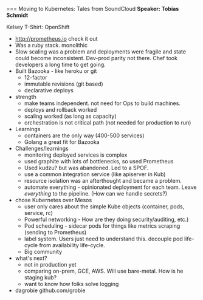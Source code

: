 === Moving to Kubernetes: Tales from SoundCloud
**Speaker: Tobias Schmidt**

Kelsey T-Shirt: OpenShift

* http://prometheus.io check it out
* Was a ruby stack. monolithic
* Slow scaling was a problem and deployments were fragile and state could become inconsistent. Dev-prod parity not there. Chef took developers a long time to get going.
* Built Bazooka - like heroku or git
    * 12-factor
    * immutable revisions (git based)
    * declarative deploys
* strength
    * make teams independent. not need for Ops to build machines.
    * deploys and rollback worked
    * scaling worked (as long as capacity)
    * orchestration is not critical path (not needed for production to run)
* Learnings
    * containers are the only way (400-500 services)
    * Golang a great fit for Bazooka
* Challenges/learnings
    * monitoring deployed services is complex
    * used graphite with lots of bottlenecks, so used Prometheus
    * Used kudzu? but was abandoned. Led to a SPOF.
    * use a common integration service (like apiserver in Kub)
    * resource isolation was an afterthought and became a problem.
    * automate everything - opinionated deployment for each team. Leave _everything_ to the pipeline. (How can we handle secrets?)
* chose Kubernetes over Mesos
    * user only cares about the simple Kube objects (container, pods, service, rc)
    * Powerful networking - How are they doing security/auditing, etc.)
    * Pod scheduling - sidecar pods for things like metrics scraping (sending to Prometheus)
    * label system. Users just need to understand this. decouple pod life-cycle from availability life-cycle.
    * Big community
* what's next?
    * not in production yet
    * comparing on-prem, GCE, AWS. Will use bare-metal. How is he staging kub?
    * want to know how folks solve logging
* dagrobie github.com/grobie
